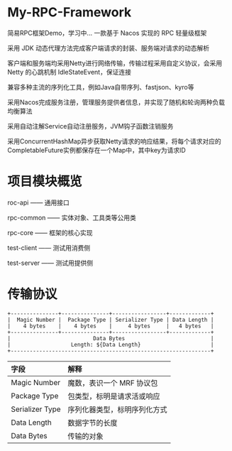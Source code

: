 # My-RPC-Framework

简易RPC框架Demo，学习中...
一款基于 Nacos 实现的 RPC 轻量级框架

采用 JDK 动态代理方法完成客户端请求的封装、服务端对请求的动态解析

客户端和服务端均采用Netty进行网络传输，传输过程采用自定义协议，会采用 Netty 的心跳机制 IdleStateEvent，保证连接

兼容多种主流的序列化工具，例如Java自带序列、fastjson、kyro等

采用Nacos完成服务注册，管理服务提供者信息，并实现了随机和轮询两种负载均衡算法

采用自动注解Service自动注册服务，JVM钩子函数注销服务

采用ConcurrentHashMap异步获取Netty请求的响应结果，将每个请求对应的CompletableFuture实例都保存在一个Map中，其中key为请求ID


# 项目模块概览
roc-api	——	通用接口

rpc-common	——	实体对象、工具类等公用类

rpc-core	——	框架的核心实现

test-client	——	测试用消费侧

test-server	——	测试用提供侧


# 传输协议

```
+---------------+---------------+-----------------+-------------+
|  Magic Number |  Package Type | Serializer Type | Data Length |
|    4 bytes    |    4 bytes    |     4 bytes     |   4 bytes   |
+---------------+---------------+-----------------+-------------+
|                          Data Bytes                           |
|                   Length: ${Data Length}                      |
+---------------------------------------------------------------+
```


| 字段            | 解释                                                         |
| :-------------- | :----------------------------------------------------------- |
| Magic Number    | 魔数，表识一个 MRF 协议包                                    |
| Package Type    | 包类型，标明是请求活或响应                                    |
| Serializer Type | 序列化器类型，标明序列化方式                                 |
| Data Length     | 数据字节的长度                                               |
| Data Bytes      | 传输的对象                                                  |

